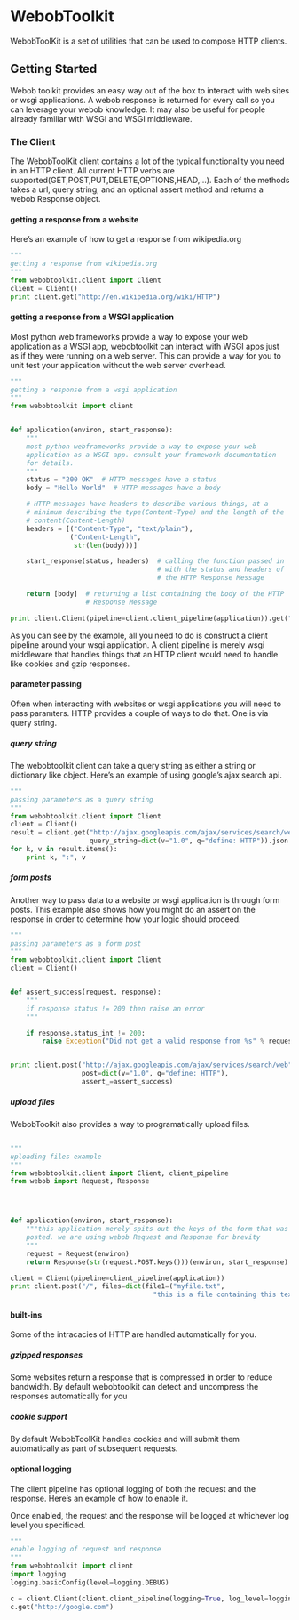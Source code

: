 #  WebobToolkit

WebobToolKit is a set of utilities that can be used to compose HTTP
clients.

## Getting Started

Webob toolkit provides an easy way out of the box to interact with web
sites or wsgi applications. A webob response is returned for every
call so you can leverage your webob knowledge. It may also be useful
for people already familiar with WSGI and WSGI middleware.

### The Client

The WebobToolKit client contains a lot of the typical functionality
you need in an HTTP client. All current HTTP verbs are
supported(GET,POST,PUT,DELETE,OPTIONS,HEAD,...). Each of the methods
takes a url, query string, and an optional assert method and returns a
webob Response object.

#### getting a response from a website

Here’s an example of how to get a response from wikipedia.org

```python
"""
getting a response from wikipedia.org
"""
from webobtoolkit.client import Client
client = Client()
print client.get("http://en.wikipedia.org/wiki/HTTP")
```

#### getting a response from a WSGI application

Most python web frameworks provide a way to expose your web
application as a WSGI app, webobtoolkit can interact with WSGI apps
just as if they were running on a web server. This can provide a way
for you to unit test your application without the web server overhead.

```python
"""
getting a response from a wsgi application
"""
from webobtoolkit import client


def application(environ, start_response):
    """
    most python webframeworks provide a way to expose your web
    application as a WSGI app. consult your framework documentation
    for details.
    """
    status = "200 OK"  # HTTP messages have a status
    body = "Hello World"  # HTTP messages have a body

    # HTTP messages have headers to describe various things, at a
    # minimum describing the type(Content-Type) and the length of the
    # content(Content-Length)
    headers = [("Content-Type", "text/plain"),
               ("Content-Length",
                str(len(body)))]

    start_response(status, headers)  # calling the function passed in
                                     # with the status and headers of
                                     # the HTTP Response Message

    return [body]  # returning a list containing the body of the HTTP
                   # Response Message

print client.Client(pipeline=client.client_pipeline(application)).get("/")
```

As you can see by the example, all you need to do is construct a
client pipeline around your wsgi application. A client pipeline is
merely wsgi middleware that handles things that an HTTP client would
need to handle like cookies and gzip responses.


#### parameter passing

Often when interacting with websites or wsgi applications you will
need to pass paramters. HTTP provides a couple of ways to do that. One
is via query string.


##### query string

The webobtoolkit client can take a query string as either a string or
dictionary like object. Here’s an example of using google’s ajax
search api.

```python
"""
passing parameters as a query string
"""
from webobtoolkit.client import Client
client = Client()
result = client.get("http://ajax.googleapis.com/ajax/services/search/web", 
                    query_string=dict(v="1.0", q="define: HTTP")).json
for k, v in result.items():
    print k, ":", v
```


##### form posts

Another way to pass data to a website or wsgi application is through
form posts. This example also shows how you might do an assert on the
response in order to determine how your logic should proceed.

```python
"""
passing parameters as a form post
"""
from webobtoolkit.client import Client
client = Client()


def assert_success(request, response):
    """
    if response status != 200 then raise an error
    """

    if response.status_int != 200:
        raise Exception("Did not get a valid response from %s" % request.url)


print client.post("http://ajax.googleapis.com/ajax/services/search/web",
                  post=dict(v="1.0", q="define: HTTP"),
                  assert_=assert_success)
```

##### upload files

WebobToolkit also provides a way to programatically upload files.

```python

"""
uploading files example
"""
from webobtoolkit.client import Client, client_pipeline
from webob import Request, Response




def application(environ, start_response):
    """this application merely spits out the keys of the form that was
    posted. we are using webob Request and Response for brevity
    """
    request = Request(environ)
    return Response(str(request.POST.keys()))(environ, start_response)

client = Client(pipeline=client_pipeline(application))
print client.post("/", files=dict(file1=("myfile.txt",
                                    "this is a file containing this text")))
```


#### built-ins

Some of the intracacies of HTTP are handled automatically for you.

##### gzipped responses

Some websites return a response that is compressed in order to reduce
bandwidth. By default webobtoolkit can detect and uncompress the
responses automatically for you

##### cookie support

By default WebobToolKit handles cookies and will submit them
automatically as part of subsequent requests.

#### optional logging

The client pipeline has optional logging of both the request and the
response. Here’s an example of how to enable it.


Once enabled, the request and the response will be logged at whichever
log level you specificed.


```python
"""
enable logging of request and response
"""
from webobtoolkit import client
import logging
logging.basicConfig(level=logging.DEBUG)

c = client.Client(client.client_pipeline(logging=True, log_level=logging.DEBUG))
c.get("http://google.com")
```
